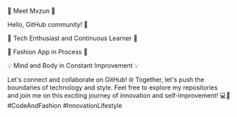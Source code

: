 🌟 Meet Mxzun 🌟

Hello, GitHub community! 👋

🚀 Tech Enthusiast and Continuous Learner 🚀

👗 Fashion App in Process 👗

💡 Mind and Body in Constant Improvement 💡

Let's connect and collaborate on GitHub! 🌐 Together, let's push the boundaries of technology and style. Feel free to explore my repositories and join me on this exciting journey of innovation and self-improvement! 💻👠 #CodeAndFashion #InnovationLifestyle
